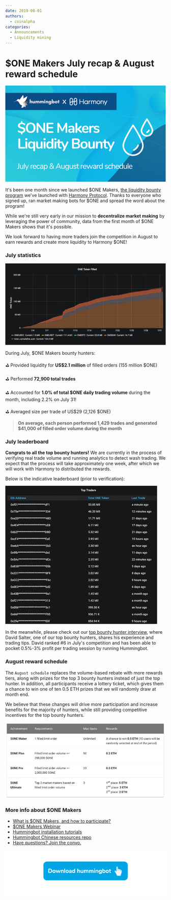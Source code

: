 ```yaml
---
date: 2019-08-01
authors:
  - coinalpha
categories:
  - Announcements
  - Liquidity mining
---
```


# $ONE Makers July recap & August reward schedule

![cover](cover.png)


It's been one month since we launched $ONE Makers, [the liquidity bounty program](../2019-06-introducing-liquidity-bounties-harmony/index.md) we've launched with [Harmony Protocol](https://harmony.one/). Thanks to everyone who signed up, ran market making bots for $ONE and spread the word about the program!

While we're still very early in our mission to **decentralize market making** by leveraging the power of community, data from the first month of $ONE Makers shows that it's possible.

We look forward to having more traders join the competition in August to earn rewards and create more liquidity to Harmony $ONE!  

<!-- more -->

### July statistics
 
![July $ONE Makers filled order volume](ov.png)

During July, $ONE Makers bounty hunters:

⛳️️️️️️️️ Provided liquidity for **US$2.1 million** of filled orders (155 million $ONE)

⛳️ Performed **72,900 total trades**

⛳️ Accounted for **1.0% of total $ONE daily trading volume** during the month, including 2.2% on July 31!

⛳️ Averaged size per trade of US$29 (2,126 $ONE)


>  **On average, each person performed 1,429 trades and generated $41,000 of filled order volume during the month**


### July leaderboard

**Congrats to all the top bounty hunters!** We are currently in the process of verifying real trade volume and running analytics to detect wash trading. We expect that the process will take approximately one week, after which we will work with Harmony to distributed the rewards.

Below is the indicative leaderboard (prior to verification):

![July $ONE Makers leaderboard](leader.png)

In the meanwhile, please check out our [top bounty hunter interview](../2019-07-top-bounty-hunter-interview1/index.md), where David Salter, one of our top bounty hunters, shares his experience and trading tips. David ranked #6 in July's competition and has been able to pocket 0.5%-3% profit per trading session by running Hummingbot. 


### August reward schedule

The `August schedule` replaces the volume-based rebate with more rewards tiers, along with prizes for the top 3 bounty hunters instead of just the top hunter. In addition, all participants receive a lottery ticket, which gives them a chance to win one of ten 0.5 ETH prizes that we will randomly draw at month end.

We believe that these changes will drive more participation and increase benefits for the majority of hunters, while still providing competitive incentives for the top bounty hunters.

![August $ONE Makers rewards schedule](aug.png)


### More info about $ONE Makers

- [What is $ONE Makers, and how to participate?](https://github.com/orgs/hummingbot/projects/7/views/1) 
- [$ONE Makers Webinar](https://youtu.be/m2LFEr9CVX8)
- [Hummingbot installation tutorials](https://www.youtube.com/watch?v=LX57Q26LZcw&list=PLDwlNkL_4MMczSzZiomX5wFFuF40z-KLl)
- [Hummingbot Chinese resources repo](https://github.com/hummingbot/hummingbot_chinese/tree/master/Harmony)
- [Have questions? Join the convo.](https://discord.hummingbot.io)

[![](btn.png)](https://github.com/hummingbot/hummingbot)